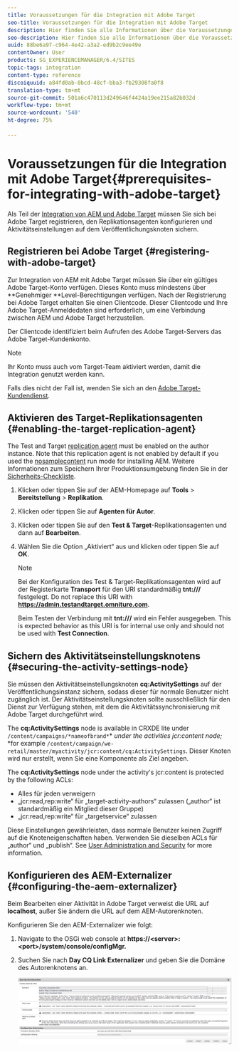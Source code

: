 ```yaml
---
title: Voraussetzungen für die Integration mit Adobe Target
seo-title: Voraussetzungen für die Integration mit Adobe Target
description: Hier finden Sie alle Informationen über die Voraussetzungen für die Integration mit Adobe Target.
seo-description: Hier finden Sie alle Informationen über die Voraussetzungen für die Integration mit Adobe Target.
uuid: 88be6a97-c964-4e42-a3a2-ed9b2c9ee49e
contentOwner: User
products: SG_EXPERIENCEMANAGER/6.4/SITES
topic-tags: integration
content-type: reference
discoiquuid: a84fd0ab-0bcd-48cf-bba3-fb29308fa0f8
translation-type: tm+mt
source-git-commit: 501a6c470113d249646f4424a19ee215a82b032d
workflow-type: tm+mt
source-wordcount: '540'
ht-degree: 75%

---
```



# Voraussetzungen für die Integration mit Adobe Target{#prerequisites-for-integrating-with-adobe-target}

Als Teil der [Integration von AEM und Adobe Target](/help/sites-administering/target.md) müssen Sie sich bei Adobe Target registrieren, den Replikationsagenten konfigurieren und Aktivitätseinstellungen auf dem Veröffentlichungsknoten sichern.

## Registrieren bei Adobe Target {#registering-with-adobe-target}

Zur Integration von AEM mit Adobe Target müssen Sie über ein gültiges Adobe Target-Konto verfügen. Dieses Konto muss mindestens über **Genehmiger **Level-Berechtigungen verfügen. Nach der Registrierung bei Adobe Target erhalten Sie einen Clientcode. Dieser Clientcode und Ihre Adobe Target-Anmeldedaten sind erforderlich, um eine Verbindung zwischen AEM und Adobe Target herzustellen.

Der Clientcode identifiziert beim Aufrufen des Adobe Target-Servers das Adobe Target-Kundenkonto.

>[!NOTE]
>
>Ihr Konto muss auch vom Target-Team aktiviert werden, damit die Integration genutzt werden kann.
>
>
>Falls dies nicht der Fall ist, wenden Sie sich an den [Adobe Target-Kundendienst](https://docs.adobe.com/content/help/en/target/using/cmp-resources-and-contact-information.html).

## Aktivieren des Target-Replikationsagenten {#enabling-the-target-replication-agent}

The Test and Target [replication agent](/help/sites-deploying/replication.md) must be enabled on the author instance. Note that this replication agent is not enabled by default if you used the [nosamplecontent](/help/sites-deploying/configure-runmodes.md#using-samplecontent-and-nosamplecontent) run mode for installing AEM. Weitere Informationen zum Speichern Ihrer Produktionsumgebung finden Sie in der [Sicherheits-Checkliste](/help/sites-administering/security-checklist.md).

1. Klicken oder tippen Sie auf der AEM-Homepage auf **Tools** > **Bereitstellung** > **Replikation**.
1. Klicken oder tippen Sie auf **Agenten für Autor**.
1. Klicken oder tippen Sie auf den **Test &amp; Target**-Replikationsagenten und dann auf **Bearbeiten**.
1. Wählen Sie die Option „Aktiviert“ aus und klicken oder tippen Sie auf **OK**.

   >[!NOTE]
   >
   >Bei der Konfiguration des Test &amp; Target-Replikationsagenten wird auf der Registerkarte **Transport** für den URI standardmäßig **tnt:///** festgelegt. Do not replace this URI with **https://admin.testandtarget.omniture.com**.
   >
   >Beim Testen der Verbindung mit **tnt:///** wird ein Fehler ausgegeben. This is expected behavior as this URI is for internal use only and should not be used with **Test Connection**.

## Sichern des Aktivitätseinstellungsknotens {#securing-the-activity-settings-node}

Sie müssen den Aktivitätseinstellungsknoten **cq:ActivitySettings** auf der Veröffentlichungsinstanz sichern, sodass dieser für normale Benutzer nicht zugänglich ist. Der Aktivitätseinstellungsknoten sollte ausschließlich für den Dienst zur Verfügung stehen, mit dem die Aktivitätssynchronisierung mit Adobe Target durchgeführt wird.

The **cq:ActivitySettings** node is available in CRXDE lite under `/content/campaigns/*nameofbrand*`* *under the activities jcr:content node;* *for example `/content/campaign/we-retail/master/myactivity/jcr:content/cq:ActivitySettings`. Dieser Knoten wird nur erstellt, wenn Sie eine Komponente als Ziel angeben.

The **cq:ActivitySettings** node under the activity&#39;s jcr:content is protected by the following ACLs:

* Alles für jeden verweigern
* „jcr:read,rep:write“ für „target-activity-authors“ zulassen („author“ ist standardmäßig ein Mitglied dieser Gruppe)
* „jcr:read,rep:write“ für „targetservice“ zulassen

Diese Einstellungen gewährleisten, dass normale Benutzer keinen Zugriff auf die Knoteneigenschaften haben. Verwenden Sie dieselben ACLs für „author“ und „publish“. See [User Administration and Security](/help/sites-administering/security.md) for more information.

## Konfigurieren des AEM-Externalizer {#configuring-the-aem-externalizer}

Beim Bearbeiten einer Aktivität in Adobe Target verweist die URL auf **localhost**, außer Sie ändern die URL auf dem AEM-Autorenknoten.

Konfigurieren Sie den AEM-Externalizer wie folgt:

1. Navigate to the OSGi web console at **https://&lt;server>:&lt;port>/system/console/configMgr.**
1. Suchen Sie nach **Day CQ Link Externalizer** und geben Sie die Domäne des Autorenknotens an.

   ![chlimage_1-120](assets/chlimage_1-120.png)

